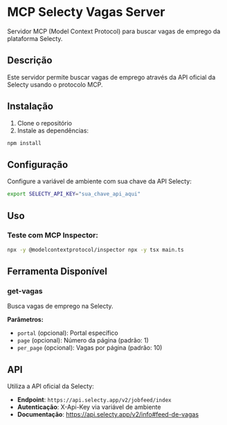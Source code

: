 # MCP Selecty Vagas Server

Servidor MCP (Model Context Protocol) para buscar vagas de emprego da plataforma Selecty.

## Descrição

Este servidor permite buscar vagas de emprego através da API oficial da Selecty usando o protocolo MCP.

## Instalação

1. Clone o repositório
2. Instale as dependências:
```bash
npm install
```

## Configuração

Configure a variável de ambiente com sua chave da API Selecty:

```bash
export SELECTY_API_KEY="sua_chave_api_aqui"
```

## Uso

### Teste com MCP Inspector:
```bash
npx -y @modelcontextprotocol/inspector npx -y tsx main.ts
```

## Ferramenta Disponível

### get-vagas
Busca vagas de emprego na Selecty.

**Parâmetros:**
- `portal` (opcional): Portal específico
- `page` (opcional): Número da página (padrão: 1)
- `per_page` (opcional): Vagas por página (padrão: 10)

## API

Utiliza a API oficial da Selecty:
- **Endpoint**: `https://api.selecty.app/v2/jobfeed/index`
- **Autenticação**: X-Api-Key via variável de ambiente
- **Documentação**: https://api.selecty.app/v2/info#feed-de-vagas
